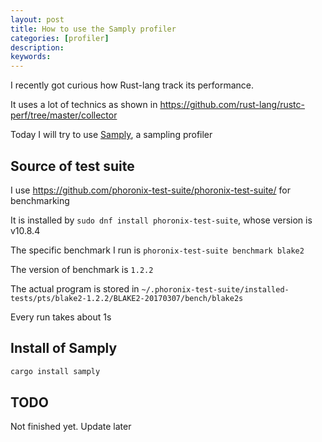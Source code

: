 ```yaml
---
layout: post
title: How to use the Samply profiler
categories: [profiler]
description:
keywords:
---
```


I recently got curious how Rust-lang track its performance.

It uses a lot of technics as shown in <https://github.com/rust-lang/rustc-perf/tree/master/collector>

Today I will try to use [Samply](https://github.com/mstange/samply/), a sampling profiler

## Source of test suite

I use <https://github.com/phoronix-test-suite/phoronix-test-suite/> for benchmarking

It is installed by `sudo dnf install phoronix-test-suite`, whose version is v10.8.4

The specific benchmark I run is `phoronix-test-suite benchmark blake2`

The version of benchmark is `1.2.2`

The actual program is stored in `~/.phoronix-test-suite/installed-tests/pts/blake2-1.2.2/BLAKE2-20170307/bench/blake2s`

Every run takes about 1s

## Install of Samply

```sh
cargo install samply
```

## TODO

Not finished yet. Update later